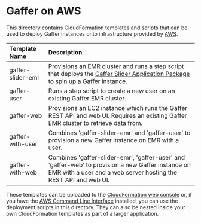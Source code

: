 # Gaffer on AWS

This directory contains CloudFormation templates and scripts that can be used to deploy Gaffer instances onto infrastructure provided by [AWS](https://aws.amazon.com).

| Template Name | Description |
| :--- | :--- |
| gaffer-slider-emr | Provisions an EMR cluster and runs a step script that deploys the [Gaffer Slider Application Package](../../slider/) to spin up a Gaffer instance. |
| gaffer-user | Runs a step script to create a new user on an existing Gaffer EMR cluster. |
| gaffer-web | Provisions an EC2 instance which runs the Gaffer REST API and web UI. Requires an existing Gaffer EMR cluster to retrieve data from. |
| gaffer-with-user | Combines 'gaffer-slider-emr' and 'gaffer-user' to provision a new Gaffer instance on EMR with a user. |
| gaffer-with-web | Combines 'gaffer-slider-emr', 'gaffer-user' and 'gaffer-web' to provision a new Gaffer instance on EMR with a user and a web server hosting the REST API and web UI. |

These templates can be uploaded to the [CloudFormation web console](https://console.aws.amazon.com/cloudformation) or, if you have the [AWS Command Line Interface](https://aws.amazon.com/cli/) installed, you can use the deployment scripts in this directory. They can also be nested inside your own CloudFormation templates as part of a larger application.

